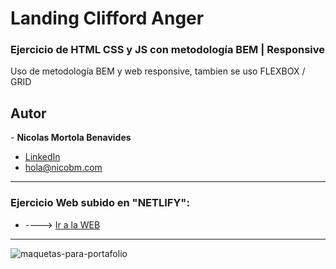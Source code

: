 # Landing Clifford Anger
 <h3> Ejercicio de HTML CSS y JS con metodología BEM | Responsive </h3> 

<p>Uso de metodología BEM y web responsive, tambien se uso FLEXBOX / GRID</p>

<h2>Autor</h2>
- <strong>Nicolas Mortola Benavides</strong><br>

* [LinkedIn](https://www.linkedin.com/in/nicolas-benavides-02204b148/)
* hola@nicobm.com

<hr>
 
 <h3>Ejercicio Web subido en "NETLIFY": </h3>
 
 * ----> [Ir a la WEB](https://melodic-brioche-183645.netlify.app)

<hr> 

![maquetas-para-portafolio](https://user-images.githubusercontent.com/114837201/193489274-98bdc47c-5fa8-458f-ad1f-8688f29f1e86.png)



